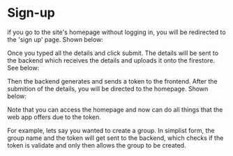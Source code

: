 # Sign-up #

if you go to the site's homepage without logging in, you will be redirected to the 'sign up' page. Shown below:

Once you typed all the details and click submit. The details will be sent to the backend which receives the details and uploads it onto the firestore. See below:

Then the backend generates and sends a token to the frontend. After the submition of the details, you will be directed to the homepage. Shown below:

Note that you can access the homepage and now can do all things that the web app offers due to the token.

For example, lets say you wanted to create a group. In simplist form, the group name and the token will get sent to the backend, which checks if the token is validate and only then allows the group to be created.
